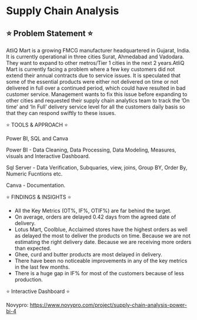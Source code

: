 # Supply Chain Analysis
## ⭐ Problem Statement ⭐

AtliQ Mart is a growing FMCG manufacturer headquartered in Gujarat, India. It is currently operational in three cities Surat, Ahmedabad and Vadodara. They want to expand to other metros/Tier 1 cities in the next 2 years.AtliQ Mart is currently facing a problem where a few key customers did not extend their annual contracts due to service issues. It is speculated that some of the essential products were either not delivered on time or not delivered in full over a continued period, which could have resulted in bad customer service. Management wants to fix this issue before expanding to other cities and requested their supply chain analytics team to track the ’On time’ and ‘In Full’ delivery service level for all the customers daily basis so that they can respond swiftly to these issues.

⭐ TOOLS & APPROACH ⭐

  Power BI, SQL and Canva

  Power BI - Data Cleaning, Data Processing, Data Modeling, Measures, visuals and Interactive Dashboard.
  
  Sql Server - Data Verification, Subquaries, view, joins, Group BY, Order By, Numeric Fucntions etc.
  
  Canva - Documentation.

⭐ FINDINGS & INSIGHTS ⭐

* All the Key Metrics (OT%, IF%, OTIF%) are far behind the target.
* On average, orders are delayed 0.42 days from the agreed date of delivery.
* Lotus Mart, Coolblue, Acclaimed stores have the highest orders as well as delayed the most to deliver the products on time.
     Because we are not estimating the right delivery date.
     Because we are receiving more orders than expected.
* Ghee, curd and butter products are most delayed in delivery. 
* There have been no noticeable improvements in any of the key metrics in the last few months.
* There is a huge gap in IF% for most of the customers because of less production.

⭐ Interactive Dashboard ⭐

Novypro: https://www.novypro.com/project/supply-chain-analysis-power-bi-4




